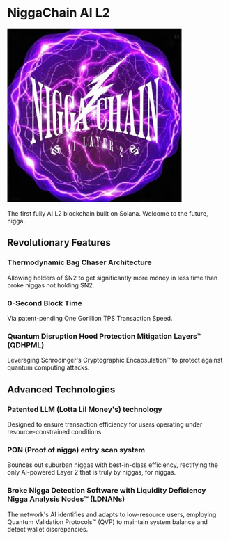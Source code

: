 # NiggaChain AI L2

![](./assets/images/logo.jpeg)

The first fully AI L2 blockchain built on Solana. Welcome to the future, nigga.

## Revolutionary Features

### Thermodynamic Bag Chaser Architecture

Allowing holders of $N2 to get significantly more money in less time than broke niggas not holding $N2.

### 0-Second Block Time

Via patent-pending One Gorillion TPS Transaction Speed.

### Quantum Disruption Hood Protection Mitigation Layers™ (QDHPML)

Leveraging Schrodinger's Cryptographic Encapsulation™ to protect against quantum computing attacks.

## Advanced Technologies

### Patented LLM (Lotta Lil Money's) technology

Designed to ensure transaction efficiency for users operating under resource-constrained conditions.

### PON (Proof of nigga) entry scan system

Bounces out suburban niggas with best-in-class efficiency, rectifying the only AI-powered Layer 2 that is truly by niggas, for niggas.

### Broke Nigga Detection Software with Liquidity Deficiency Nigga Analysis Nodes™ (LDNANs)

The network's AI identifies and adapts to low-resource users, employing Quantum Validation Protocols™ (QVP) to maintain system balance and detect wallet discrepancies.
